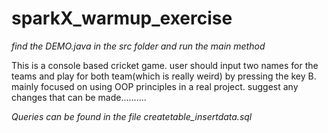 # sparkX_warmup_exercise

_find the DEMO.java in the src folder and run the main method_

This is a console based cricket game.
user should input two names for the teams and play for both team(which is really weird) by pressing the key B.
mainly focused on using OOP principles in a real project.
suggest any changes that can be made..........

*Queries can be found in the file createtable_insertdata.sql*
